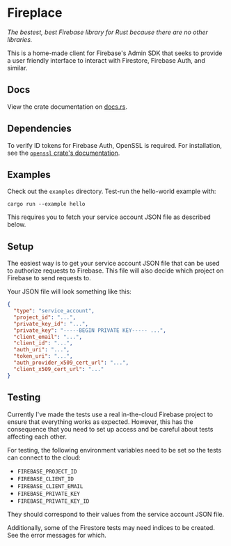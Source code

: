 # Fireplace

*The bestest, best Firebase library for Rust because there are no other libraries.*

This is a home-made client for Firebase's Admin SDK that seeks to provide a user friendly interface to interact with Firestore, Firebase Auth, and similar.

## Docs

View the crate documentation on [docs.rs](https://docs.rs/fireplace).

## Dependencies

To verify ID tokens for Firebase Auth, OpenSSL is required. For installation, see the [`openssl` crate's documentation](https://docs.rs/openssl/latest/openssl/index.html).

## Examples

Check out the `examples` directory. Test-run the hello-world example with:

```
cargo run --example hello
```

This requires you to fetch your service account JSON file as described below.

## Setup

The easiest way is to get your service account JSON file that can be used to authorize requests to Firebase. This file will also decide which project on Firebase to send requests to.

Your JSON file will look something like this:

```json
{
  "type": "service_account",
  "project_id": "...",
  "private_key_id": "...",
  "private_key": "-----BEGIN PRIVATE KEY----- ...",
  "client_email": "...",
  "client_id": "...",
  "auth_uri": "...",
  "token_uri": "...",
  "auth_provider_x509_cert_url": "...",
  "client_x509_cert_url": "..."
}
```

## Testing

Currently I've made the tests use a real in-the-cloud Firebase project to ensure that everything works as expected. However, this has the consequence that you need to set up access and be careful about tests affecting each other.

For testing, the following environment variables need to be set so the tests can connect to the cloud:

- `FIREBASE_PROJECT_ID`
- `FIREBASE_CLIENT_ID`
- `FIREBASE_CLIENT_EMAIL`
- `FIREBASE_PRIVATE_KEY`
- `FIREBASE_PRIVATE_KEY_ID`

They should correspond to their values from the service account JSON file.

Additionally, some of the Firestore tests may need indices to be created. See the error messages for which.
